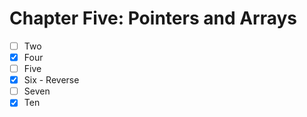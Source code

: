 # Chapter Five: Pointers and Arrays

- [ ] Two
- [X] Four
- [ ] Five
- [X] Six - Reverse
- [ ] Seven
- [X] Ten
